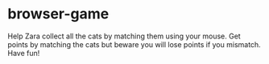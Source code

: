 # browser-game
Help Zara collect all the cats by matching them using your mouse. Get points by matching the cats but beware you will lose points if you mismatch. Have fun!